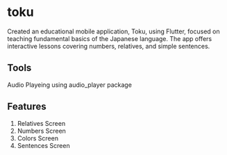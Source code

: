 # toku

Created an educational mobile application, Toku, using Flutter, focused on teaching fundamental basics of the Japanese language. The app offers interactive lessons covering numbers, relatives, and simple sentences.

## Tools

Audio Playeing using audio_player package

## Features
1. Relatives Screen
2. Numbers Screen
3. Colors Screen
4. Sentences Screen
